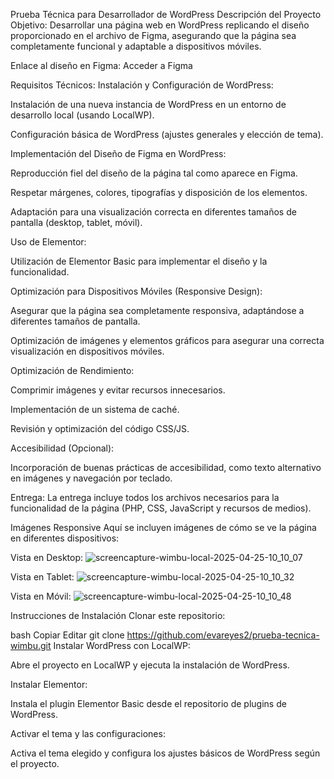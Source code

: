 Prueba Técnica para Desarrollador de WordPress
Descripción del Proyecto
Objetivo:
Desarrollar una página web en WordPress replicando el diseño proporcionado en el archivo de Figma, asegurando que la página sea completamente funcional y adaptable a dispositivos móviles.

Enlace al diseño en Figma:
Acceder a Figma

Requisitos Técnicos:
Instalación y Configuración de WordPress:

Instalación de una nueva instancia de WordPress en un entorno de desarrollo local (usando LocalWP).

Configuración básica de WordPress (ajustes generales y elección de tema).

Implementación del Diseño de Figma en WordPress:

Reproducción fiel del diseño de la página tal como aparece en Figma.

Respetar márgenes, colores, tipografías y disposición de los elementos.

Adaptación para una visualización correcta en diferentes tamaños de pantalla (desktop, tablet, móvil).

Uso de Elementor:

Utilización de Elementor Basic para implementar el diseño y la funcionalidad.

Optimización para Dispositivos Móviles (Responsive Design):

Asegurar que la página sea completamente responsiva, adaptándose a diferentes tamaños de pantalla.

Optimización de imágenes y elementos gráficos para asegurar una correcta visualización en dispositivos móviles.

Optimización de Rendimiento:

Comprimir imágenes y evitar recursos innecesarios.

Implementación de un sistema de caché.

Revisión y optimización del código CSS/JS.

Accesibilidad (Opcional):

Incorporación de buenas prácticas de accesibilidad, como texto alternativo en imágenes y navegación por teclado.

Entrega:
La entrega incluye todos los archivos necesarios para la funcionalidad de la página (PHP, CSS, JavaScript y recursos de medios).

Imágenes Responsive
Aquí se incluyen imágenes de cómo se ve la página en diferentes dispositivos:

Vista en Desktop:
![screencapture-wimbu-local-2025-04-25-10_10_07](https://github.com/user-attachments/assets/3d6ce78e-3434-40fe-a9ac-a26bcb2cf682)


Vista en Tablet:
![screencapture-wimbu-local-2025-04-25-10_10_32](https://github.com/user-attachments/assets/e6297b2c-f509-4318-bfa5-ba8f24e8d1ea)

Vista en Móvil:
![screencapture-wimbu-local-2025-04-25-10_10_48](https://github.com/user-attachments/assets/a1b4e5c1-3e9a-4150-b88c-75c0419df606)

Instrucciones de Instalación
Clonar este repositorio:

bash
Copiar
Editar
git clone https://github.com/evareyes2/prueba-tecnica-wimbu.git
Instalar WordPress con LocalWP:

Abre el proyecto en LocalWP y ejecuta la instalación de WordPress.

Instalar Elementor:

Instala el plugin Elementor Basic desde el repositorio de plugins de WordPress.

Activar el tema y las configuraciones:

Activa el tema elegido y configura los ajustes básicos de WordPress según el proyecto.
